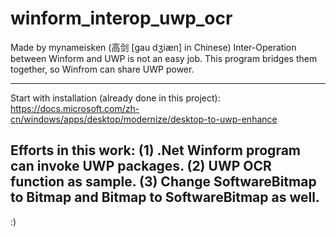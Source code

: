 # winform_interop_uwp_ocr

Made by mynameisken (高剑 [gau dʒiæn] in Chinese)
Inter-Operation between Winform and UWP is not an easy job.
This program bridges them together, so Winfrom can share UWP power.

----------------------------------------------------------------------------------------
Start with installation (already done in this project):
https://docs.microsoft.com/zh-cn/windows/apps/desktop/modernize/desktop-to-uwp-enhance

Efforts in this work:
(1) .Net Winform program can invoke UWP packages.
(2) UWP OCR function as sample.
(3) Change SoftwareBitmap to Bitmap and Bitmap to SoftwareBitmap as well.
----------------------------------------------------------------------------------------

:)
